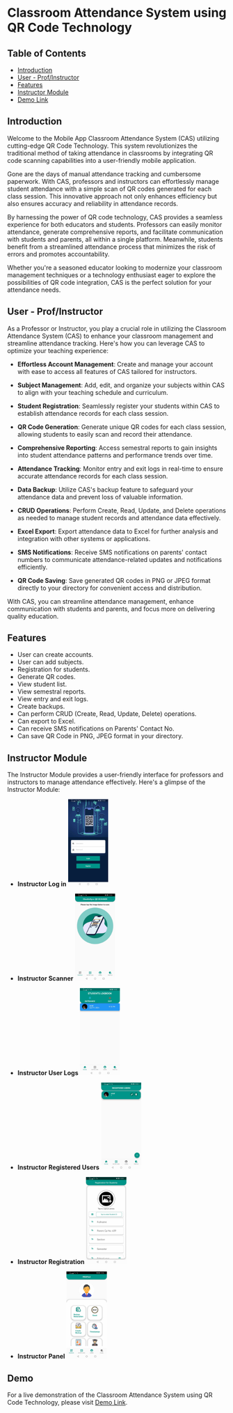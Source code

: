 # Classroom Attendance System using QR Code Technology

## Table of Contents

- [Introduction](#introduction)
- [User - Prof/Instructor](#user---prof-instructor)
- [Features](#features)
- [Instructor Module](#instructor-module)
- [Demo Link](#demo)

## Introduction

Welcome to the Mobile App Classroom Attendance System (CAS) utilizing cutting-edge QR Code Technology. This system revolutionizes the traditional method of taking attendance in classrooms by integrating QR code scanning capabilities into a user-friendly mobile application.

Gone are the days of manual attendance tracking and cumbersome paperwork. With CAS, professors and instructors can effortlessly manage student attendance with a simple scan of QR codes generated for each class session. This innovative approach not only enhances efficiency but also ensures accuracy and reliability in attendance records.

By harnessing the power of QR code technology, CAS provides a seamless experience for both educators and students. Professors can easily monitor attendance, generate comprehensive reports, and facilitate communication with students and parents, all within a single platform. Meanwhile, students benefit from a streamlined attendance process that minimizes the risk of errors and promotes accountability.

Whether you're a seasoned educator looking to modernize your classroom management techniques or a technology enthusiast eager to explore the possibilities of QR code integration, CAS is the perfect solution for your attendance needs.

## User - Prof/Instructor

As a Professor or Instructor, you play a crucial role in utilizing the Classroom Attendance System (CAS) to enhance your classroom management and streamline attendance tracking. Here's how you can leverage CAS to optimize your teaching experience:

- **Effortless Account Management**: Create and manage your account with ease to access all features of CAS tailored for instructors.

- **Subject Management**: Add, edit, and organize your subjects within CAS to align with your teaching schedule and curriculum.

- **Student Registration**: Seamlessly register your students within CAS to establish attendance records for each class session.

- **QR Code Generation**: Generate unique QR codes for each class session, allowing students to easily scan and record their attendance.

- **Comprehensive Reporting**: Access semestral reports to gain insights into student attendance patterns and performance trends over time.

- **Attendance Tracking**: Monitor entry and exit logs in real-time to ensure accurate attendance records for each class session.

- **Data Backup**: Utilize CAS's backup feature to safeguard your attendance data and prevent loss of valuable information.

- **CRUD Operations**: Perform Create, Read, Update, and Delete operations as needed to manage student records and attendance data effectively.

- **Excel Export**: Export attendance data to Excel for further analysis and integration with other systems or applications.

- **SMS Notifications**: Receive SMS notifications on parents' contact numbers to communicate attendance-related updates and notifications efficiently.

- **QR Code Saving**: Save generated QR codes in PNG or JPEG format directly to your directory for convenient access and distribution.

With CAS, you can streamline attendance management, enhance communication with students and parents, and focus more on delivering quality education.

## Features

- User can create accounts.
- User can add subjects.
- Registration for students.
- Generate QR codes.
- View student list.
- View semestral reports.
- View entry and exit logs.
- Create backups.
- Can perform CRUD (Create, Read, Update, Delete) operations.
- Can export to Excel.
- Can receive SMS notifications on Parents' Contact No.
- Can save QR Code in PNG, JPEG format in your directory.

## Instructor Module

The Instructor Module provides a user-friendly interface for professors and instructors to manage attendance effectively. Here's a glimpse of the Instructor Module:

- **Instructor Log in**
  <img src="LogQRTech/images/login.jpg" alt="Instructor Log in" height="200">

- **Instructor Scanner**
  <img src="LogQRTech/images/scanner.jpg" alt="Instructor Scanner" height="200">

- **Instructor User Logs**
  <img src="LogQRTech/images/entrylogs.jpg" alt="Instructor User Logs" height="200">

- **Instructor Registered Users**
  <img src="LogQRTech/images/register1.jpg" alt="Instructor Registered Users" height="200">

- **Instructor Registration**
  <img src="LogQRTech/images/registration.jpg" alt="Instructor Registration" height="200">

- **Instructor Panel**
  <img src="LogQRTech/images/profile.jpg" alt="Instructor Panel" height="200">

## Demo

For a live demonstration of the Classroom Attendance System using QR Code Technology, please visit [Demo Link](https://www.youtube.com/watch?v=unACCtfxXSg).
